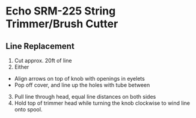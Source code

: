 # Echo SRM-225 String Trimmer/Brush Cutter

## Line Replacement

1. Cut approx. 20ft of line
2. Either
  - Align arrows on top of knob with openings in eyelets
  - Pop off cover, and line up the holes with tube between
3. Pull line through head, equal line distances on both sides
4. Hold top of trimmer head while turning the knob clockwise to wind
   line onto spool.
